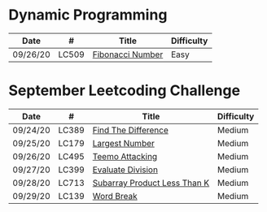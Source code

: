 # Dynamic Programming  
| Date | # | Title | Difficulty |
| ---- |---| ----- | ---------- |
| 09/26/20| LC509 | [Fibonacci Number](LC509FibonacciNumber.java) | Easy | 

# September Leetcoding Challenge
| Date | # | Title | Difficulty |
| ---- |---| ----- | ---------- |
| 09/24/20| LC389 | [Find The Difference](LC389FindTheDifference.java ) | Medium | 
| 09/25/20| LC179 | [Largest Number](LC179LargestNumber.java) | Medium | 
| 09/26/20| LC495 | [Teemo Attacking](LC495TeemoAttacking.java) | Medium | 
| 09/27/20| LC399 | [Evaluate Division](LC399EvaluateDivision.java) | Medium | 
| 09/28/20| LC713 | [Subarray Product Less Than K](LC713SubarrayProductLessThanK.java) | Medium | 
| 09/29/20| LC139 | [Word Break](LC139WordBreak.java) | Medium | 



